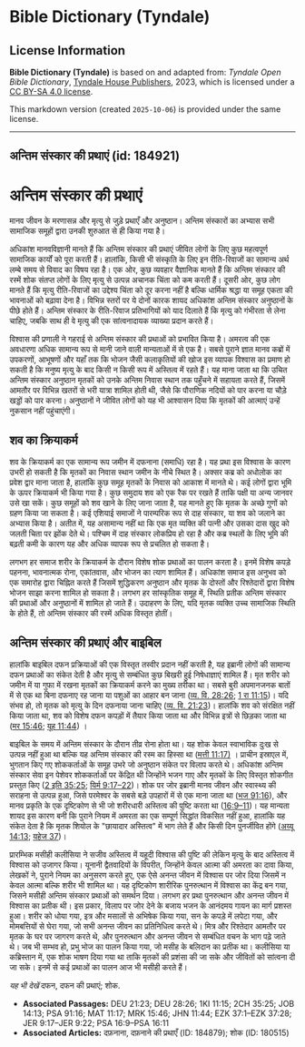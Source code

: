 # Bible Dictionary (Tyndale)

## License Information

**Bible Dictionary (Tyndale)** is based on and adapted from: _Tyndale Open Bible Dictionary_, [Tyndale House Publishers](https://tyndaleopenresources.com/), 2023, which is licensed under a [CC BY-SA 4.0 license](https://creativecommons.org/licenses/by-sa/4.0/legalcode.en).

This markdown version (created `2025-10-06`) is provided under the same license.



--------------------------------

## अन्तिम संस्कार की प्रथाएं (id: 184921)

अन्तिम संस्कार की प्रथाएं
=========================

मानव जीवन के मरणासन्न और मृत्यु से जुड़े प्रथाएँ और अनुष्ठान। अन्तिम संस्कारों का अभ्यास सभी सामाजिक समूहों द्वारा उनकी शुरुआत से ही किया गया है।

अधिकांश मानवविज्ञानी मानते हैं कि अन्तिम संस्कार की प्रथाएं जीवित लोगों के लिए कुछ महत्वपूर्ण सामाजिक कार्यों को पूरा करती हैं। हालांकि, किसी भी संस्कृति के लिए इन रीति\-रिवाजों का सामान्य अर्थ लम्बे समय से विवाद का विषय रहा है। एक ओर, कुछ व्यवहार वैज्ञानिक मानते हैं कि अन्तिम संस्कार की रस्में शोक संतप्त लोगों के लिए मृत्यु से उत्पन्न अचानक चिंता को कम करती हैं। दूसरी ओर, कुछ लोग मानते हैं कि मृत्यु रीति\-रिवाजों का उद्देश्य चिंता को दूर करना नहीं है बल्कि धार्मिक श्रद्धा या समूह एकता की भावनाओं को बढ़ावा देना है। विभिन्न स्तरों पर ये दोनों कारक शायद अधिकांश अन्तिम संस्कार अनुष्ठानों के पीछे होते हैं। अन्तिम संस्कार के रीति\-रिवाज प्रतिभागियों को याद दिलाते हैं कि मृत्यु को गंभीरता से लेना चाहिए, जबकि साथ ही वे मृत्यु की एक सांत्वनादायक व्याख्या प्रदान करते हैं।

विश्वास की प्रणाली ने गहराई से अन्तिम संस्कार की प्रथाओं को प्रभावित किया है। अमरत्व की एक अवधारणा अधिक सामान्य रूप से मानी जाने वाली मान्यताओं में से एक है। सबसे पुराने ज्ञात मानव कब्रों में उपकरणों, आभूषणों और यहाँ तक कि भोजन जैसी कलाकृतियों की खोज इस व्यापक विश्वास का प्रमाण हो सकती है कि मनुष्य मृत्यु के बाद किसी न किसी रूप में अस्तित्व में रहते हैं। यह माना जाता था कि उचित अन्तिम संस्कार अनुष्ठान मृतकों को उनके अन्तिम निवास स्थान तक पहुँचने में सहायता करते हैं, जिसमें आमतौर पर विभिन्न खतरों से भरी यात्रा शामिल होती थी, जैसे कि पौराणिक नदियों को पार करना या चौड़े खड्डों को पार करना। अनुष्ठानों ने जीवित लोगों को यह भी आश्वासन दिया कि मृतकों की आत्माएं उन्हें नुकसान नहीं पहुंचाएंगी।

शव का क्रियाकर्म
----------------

शव के क्रियाकर्म का एक सामान्य रूप जमीन में दफनाना (समाधि) रहा है। यह प्रथा इस विश्वास के कारण उभरी हो सकती है कि मृतकों का निवास स्थान जमीन के नीचे स्थित है। अक्सर कब्र को अधोलोक का प्रवेश द्वार माना जाता है, हालांकि कुछ समूह मृतकों के निवास को आकाश में मानते थे। कई लोगों द्वारा भूमि के ऊपर क्रियाकर्म भी किया गया है। कुछ समुदाय शव को एक रैक पर रखते हैं ताकि पक्षी या अन्य जानवर उसे खा सकें। कुछ समूहों को शव खाने के लिए जाना जाता है, यह मानते हुए कि मृतक के अच्छे गुणों को ग्रहण किया जा सकता है। कई एशियाई समाजों ने पारम्परिक रूप से दाह संस्कार, या शव को जलाने का अभ्यास किया है। अतीत में, यह असामान्य नहीं था कि एक मृत व्यक्ति की पत्नी और उसका दास खुद को जलती चिता पर झोंक देते थे। पश्चिम में दाह संस्कार लोकप्रिय हो रहा है और कब्र स्थलों के लिए भूमि की बढ़ती कमी के कारण यह और अधिक व्यापक रूप से प्रचलित हो सकता है।

लगभग हर समाज शरीर के क्रियाकर्म के दौरान विशेष शोक प्रथाओं का पालन करता है। इनमें विशेष कपड़े पहनना, भावनात्मक रोना, एकांतवास, और भोजन का त्याग शामिल हैं। अधिकांश समाज इस अनुभव को एक समारोह द्वारा चिह्नित करते हैं जिसमें शुद्धिकरण अनुष्ठान और मृतक के दोस्तों और रिश्तेदारों द्वारा विशेष भोजन साझा करना शामिल हो सकता है। लगभग हर सांस्कृतिक समूह में, स्थिति प्रतीक अन्तिम संस्कार की प्रथाओं और अनुष्ठानों में शामिल हो जाते हैं। उदाहरण के लिए, यदि मृतक व्यक्ति उच्च सामाजिक स्थिति के होते हैं, तो अन्तिम संस्कार की रस्में अधिक विस्तृत होतीं।

अन्तिम संस्कार की प्रथाएं और बाइबिल
-----------------------------------

हालांकि बाइबिल दफन प्रक्रियाओं की एक विस्तृत तस्वीर प्रदान नहीं करती है, यह इब्रानी लोगों की सामान्य दफन प्रथाओं का संकेत देती है और मृत्यु से सम्बंधित कुछ बिखरी हुई निषेधाज्ञाएं शामिल हैं। मृत शरीर को जमीन में या गुफा में रखना मृतकों का क्रियाकर्म करने का मुख्य तरीका था। सबसे बुरी अपमानजनक बातों में से एक था बिना दफनाए रह जाना या पशुओं का आहार बन जाना ([व्य. वि. 28:26](https://ref.ly/Deut28:26); [1 रा 11:15](https://ref.ly/1Kgs11:15))। यदि संभव हो, तो मृतक को मृत्यु के दिन दफनाया जाना चाहिए ([व्य. वि. 21:23](https://ref.ly/Deut21:23))। हालांकि शव को संरक्षित नहीं किया जाता था, शव को विशेष दफन कपड़ों में तैयार किया जाता था और विभिन्न इत्रों से छिड़का जाता था ([मर 15:46](https://ref.ly/Mark15:46); [यूह 11:44](https://ref.ly/John11:44)) ।

बाइबिल के समय में अन्तिम संस्कार के दौरान तीव्र रोना होता था। यह शोक केवल स्वाभाविक दुःख से उत्पन्न नहीं हुआ था बल्कि यह अन्तिम संस्कार की रस्म का हिस्सा था ([मत्ती 11:17\)](https://ref.ly/Matt11:17) । प्राचीन इस्राएल में, भुगतान किए गए शोककर्ताओं के समूह उभरे जो अनुष्ठान संकेत पर विलाप करते थे। अधिकांश अन्तिम संस्कार सेवा इन पेशेवर शोककर्ताओं पर केंद्रित थी जिन्होंने भजन गाए और मृतकों के लिए विस्तृत शोकगीत प्रस्तुत किए ([2 इति 35:25](https://ref.ly/2Chr35:25); [यिर्म 9:17–22](https://ref.ly/Jer9:17-Jer9:22))। शोक पर जोर इब्रानी मानव जीवन और स्वास्थ्य की सराहना से उत्पन्न हुआ, जिसे परमेश्वर के सबसे बड़े उपहारों में से एक माना जाता था ([भज 91:16](https://ref.ly/Ps91:16)), और मानव प्रकृति के एक दृष्टिकोण से भी जो शरीरधारी अस्तित्व की पुष्टि करता था ([16:9–11](https://ref.ly/Ps16:9-Ps16:11))। यह मान्यता शायद इस कारण बनी कि पुराने नियम में अमरता का एक सम्पूर्ण सिद्धांत विकसित नहीं हुआ, हालांकि यह संकेत देता है कि मृतक शियोल के "छायादार अस्तित्व" में भाग लेते हैं और किसी दिन पुनर्जीवित होंगे ([अय्यू 14:13](https://ref.ly/Job14:13); [यहेज 37](https://ref.ly/Ezek37:1-Ezek37:28))। 

प्रारम्भिक मसीही कलीसिया ने सजीव अस्तित्व में यहूदी विश्वास की पुष्टि की लेकिन मृत्यु के बाद अस्तित्व में विश्वास को उजागर किया। यूनानी द्वैतवादियों के विपरीत, जिन्होंने केवल आत्मा की अमरता का दावा किया, लेखकों ने, पुराने नियम का अनुसरण करते हुए, एक ऐसे अनन्त जीवन में विश्वास पर जोर दिया जिसमें न केवल आत्मा बल्कि शरीर भी शामिल था। यह दृष्टिकोण शारीरिक पुनरुत्थान में विश्वास का केंद्र बन गया, जिसने मसीही अन्तिम संस्कार प्रथाओं को समर्थन दिया। लगभग हर प्रथा पुनरुत्थान और अनन्त जीवन में विश्वास का प्रतीक थी। इस प्रकार, विलाप पर जोर देने के बजाय भजन के आनंदमय गायन का मार्ग प्रशस्त हुआ। शरीर को धोया गया, इत्र और मसालों से अभिषेक किया गया, सन के कपड़े में लपेटा गया, और मोमबत्तियों से घेरा गया, जो सभी अनन्त जीवन का प्रतिनिधित्व करते थे। मित्र और रिश्तेदार आमतौर पर मृतक के घर पर जागरण करते थे, और पुनरुत्थान और अनन्त जीवन से सम्बंधित वचन के भाग पढ़े जाते थे। जब भी सम्भव हो, प्रभु भोज का पालन किया गया, जो मसीह के बलिदान का प्रतीक था। कलीसिया या कब्रिस्तान में, एक शोक भाषण दिया गया था ताकि मृतकों की प्रशंसा की जा सके और जीवितों को सांत्वना दी जा सके। इनमें से कई प्रथाओं का पालन आज भी मसीही करते हैं।

*यह भी देखें* दफन, दफन की प्रथाएं; शोक.

* **Associated Passages:** DEU 21:23; DEU 28:26; 1KI 11:15; 2CH 35:25; JOB 14:13; PSA 91:16; MAT 11:17; MRK 15:46; JHN 11:44; EZK 37:1–EZK 37:28; JER 9:17–JER 9:22; PSA 16:9–PSA 16:11
* **Associated Articles:** दफ़नाना, दफ़नाने की प्रथाएँ (ID: 184879); शोक (ID: 180515)

